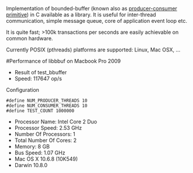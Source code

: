 Implementation of bounded-buffer (known also as [producer-consumer primitive](http://en.wikipedia.org/wiki/Producer–consumer_problem)) in C available as a library.
It is useful for inter-thread communication, simple message queue, core of application event loop etc.

It is quite fast; >100k transactions per seconds are easily achievable on common hardware.

Currently POSIX (pthreads) platforms are supported: Linux, Mac OSX, ...


#Performance of libbbuf on Macbook Pro 2009

* Result of test_bbuffer
* Speed: 117647 op/s

Configuration
```
#define NUM_PRODUCER_THREADS 10
#define NUM_CONSUMER_THREADS 10
#define TEST_COUNT 1000000
```

* Processor Name:	Intel Core 2 Duo
* Processor Speed:	2.53 GHz
* Number Of Processors:	1
* Total Number Of Cores:	2
* Memory:	8 GB
* Bus Speed:	1.07 GHz
* Mac OS X 10.6.8 (10K549)
* Darwin 10.8.0
